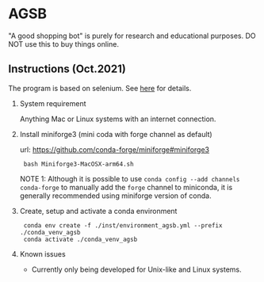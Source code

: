 # AGSB

"A good shopping bot" is purely for research and educational purposes. DO NOT use this to buy things online.

## Instructions (Oct.2021)

The program is based on selenium. See [here](https://pypi.org/project/selenium/) for details.

1. System requirement

    Anything Mac or Linux systems with an internet connection.

2. Install miniforge3 (mini coda with forge channel as default)

   url: <https://github.com/conda-forge/miniforge#miniforge3>

        bash Miniforge3-MacOSX-arm64.sh

   NOTE 1: Although it is possible to use `conda config --add channels conda-forge`  to manually add the `forge` channel to miniconda, it is generally recommended using miniforge version of conda.

3. Create, setup and activate a conda environment

        conda env create -f ./inst/environment_agsb.yml --prefix ./conda_venv_agsb
        conda activate ./conda_venv_agsb

4. Known issues

    - Currently only being developed for Unix-like and Linux systems.

